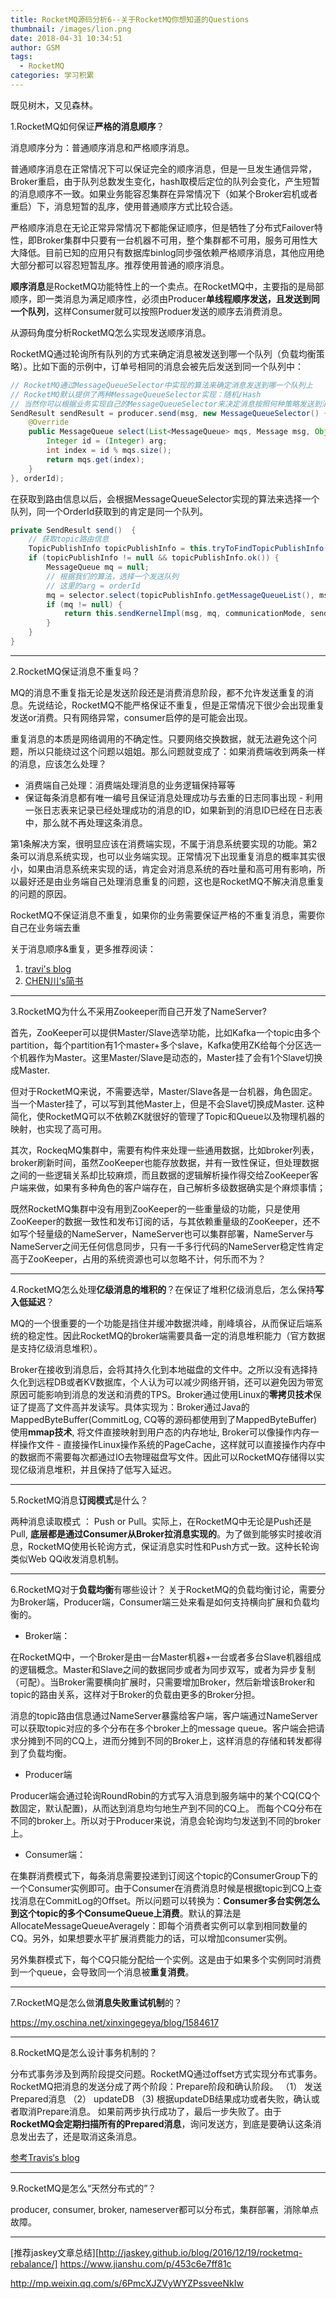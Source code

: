 ```yaml
---
title: RocketMQ源码分析6--关于RocketMQ你想知道的Questions
thumbnail: /images/lion.png
date: 2018-04-31 10:34:51
author: GSM
tags:
  - RocketMQ
categories: 学习积累
---
```

既见树木，又见森林。
<!-- more -->
1.RocketMQ如何保证**严格的消息顺序**？

消息顺序分为：普通顺序消息和严格顺序消息。

普通顺序消息在正常情况下可以保证完全的顺序消息，但是一旦发生通信异常，Broker重启，由于队列总数发生变化，hash取模后定位的队列会变化，产生短暂的消息顺序不一致。如果业务能容忍集群在异常情况下（如某个Broker宕机或者重启）下，消息短暂的乱序，使用普通顺序方式比较合适。

严格顺序消息在无论正常异常情况下都能保证顺序，但是牺牲了分布式Failover特性，即Broker集群中只要有一台机器不可用，整个集群都不可用，服务可用性大大降低。目前已知的应用只有数据库binlog同步强依赖严格顺序消息，其他应用绝大部分都可以容忍短暂乱序。推荐使用普通的顺序消息。

**顺序消息**是RocketMQ功能特性上的一个卖点。在RocketMQ中，主要指的是局部顺序，即一类消息为满足顺序性，必须由Producer**单线程顺序发送，且发送到同一个队列**，这样Consumer就可以按照Produer发送的顺序去消费消息。

从源码角度分析RocketMQ怎么实现发送顺序消息。

RocketMQ通过轮询所有队列的方式来确定消息被发送到哪一个队列（负载均衡策略）。比如下面的示例中，订单号相同的消息会被先后发送到同一个队列中：
```java
// RocketMQ通过MessageQueueSelector中实现的算法来确定消息发送到哪一个队列上
// RocketMQ默认提供了两种MessageQueueSelector实现：随机/Hash
// 当然你可以根据业务实现自己的MessageQueueSelector来决定消息按照何种策略发送到消息队列中
SendResult sendResult = producer.send(msg, new MessageQueueSelector() {
    @Override
    public MessageQueue select(List<MessageQueue> mqs, Message msg, Object arg) {
        Integer id = (Integer) arg;
        int index = id % mqs.size();
        return mqs.get(index);
    }
}, orderId);
```
在获取到路由信息以后，会根据MessageQueueSelector实现的算法来选择一个队列，同一个OrderId获取到的肯定是同一个队列。
```java
private SendResult send()  {
    // 获取topic路由信息
    TopicPublishInfo topicPublishInfo = this.tryToFindTopicPublishInfo(msg.getTopic());
    if (topicPublishInfo != null && topicPublishInfo.ok()) {
        MessageQueue mq = null;
        // 根据我们的算法，选择一个发送队列
        // 这里的arg = orderId
        mq = selector.select(topicPublishInfo.getMessageQueueList(), msg, arg);
        if (mq != null) {
            return this.sendKernelImpl(msg, mq, communicationMode, sendCallback, timeout);
        }
    }
}
```

---
2.RocketMQ保证消息不重复吗？

MQ的消息不重复指无论是发送阶段还是消费消息阶段，都不允许发送重复的消息。先说结论，RocketMQ不能严格保证不重复，但是正常情况下很少会出现重复发送or消费。只有网络异常，consumer启停的是可能会出现。

重复消息的本质是网络调用的不确定性。只要网络交换数据，就无法避免这个问题，所以只能绕过这个问题以姐姐。那么问题就变成了：如果消费端收到两条一样的消息，应该怎么处理？

- 消费端自己处理：消费端处理消息的业务逻辑保持幂等
- 保证每条消息都有唯一编号且保证消息处理成功与去重的日志同事出现 - 利用一张日志表来记录已经处理成功的消息的ID，如果新到的消息ID已经在日志表中，那么就不再处理这条消息。

第1条解决方案，很明显应该在消费端实现，不属于消息系统要实现的功能。第2条可以消息系统实现，也可以业务端实现。正常情况下出现重复消息的概率其实很小，如果由消息系统来实现的话，肯定会对消息系统的吞吐量和高可用有影响，所以最好还是由业务端自己处理消息重复的问题，这也是RocketMQ不解决消息重复的问题的原因。

RocketMQ不保证消息不重复，如果你的业务需要保证严格的不重复消息，需要你自己在业务端去重

关于消息顺序&重复，更多推荐阅读：
1. [travi's blog](https://blog.csdn.net/chunlongyu/article/details/53977819)
2. [CHEN川‘s简书](https://www.jianshu.com/p/453c6e7ff81c)
---

3.RocketMQ为什么不采用Zookeeper而自己开发了NameServer?

首先，ZooKeeper可以提供Master/Slave选举功能，比如Kafka一个topic由多个partition，每个partition有1个master+多个slave，Kafka使用ZK给每个分区选一个机器作为Master。这里Master/Slave是动态的，Master挂了会有1个Slave切换成Master.

但对于RocketMQ来说，不需要选举，Master/Slave各是一台机器，角色固定。当一个Master挂了，可以写到其他Master上，但是不会Slave切换成Master. 这种简化，使RocketMQ可以不依赖ZK就很好的管理了Topic和Queue以及物理机器的映射，也实现了高可用。

其次，RockeqMQ集群中，需要有构件来处理一些通用数据，比如broker列表，broker刷新时间，虽然ZooKeeper也能存放数据，并有一致性保证，但处理数据之间的一些逻辑关系却比较麻烦，而且数据的逻辑解析操作得交给ZooKeeper客户端来做，如果有多种角色的客户端存在，自己解析多级数据确实是个麻烦事情；

既然RocketMQ集群中没有用到ZooKeeper的一些重量级的功能，只是使用ZooKeeper的数据一致性和发布订阅的话，与其依赖重量级的ZooKeeper，还不如写个轻量级的NameServer，NameServer也可以集群部署，NameServer与NameServer之间无任何信息同步，只有一千多行代码的NameServer稳定性肯定高于ZooKeeper，占用的系统资源也可以忽略不计，何乐而不为？

---

4.RocketMQ怎么处理**亿级消息的堆积的**？在保证了堆积亿级消息后，怎么保持**写入低延迟**？

MQ的一个很重要的一个功能是挡住并缓冲数据洪峰，削峰填谷，从而保证后端系统的稳定性。因此RocketMQ的broker端需要具备一定的消息堆积能力（官方数据是支持亿级消息堆积）。

Broker在接收到消息后，会将其持久化到本地磁盘的文件中。之所以没有选择持久化到远程DB或者KV数据库，个人认为可以减少网络开销，还可以避免因为带宽原因可能影响到消息的发送和消费的TPS。Broker通过使用Linux的**零拷贝技术**保证了提高了文件高并发读写。具体实现为：Broker通过Java的MappedByteBuffer(CommitLog, CQ等的源码都使用到了MappedByteBuffer)使用**mmap技术**, 将文件直接映射到用户态的内存地址, Broker可以像操作内存一样操作文件 - 直接操作Linux操作系统的PageCache，这样就可以直接操作内存中的数据而不需要每次都通过IO去物理磁盘写文件。因此可以RocketMQ存储得以实现亿级消息堆积，并且保持了低写入延迟。

---
5.RocketMQ消息**订阅模式**是什么？

两种消息读取模式 ： Push or Pull。实际上，在RocketMQ中无论是Push还是Pull, **底层都是通过Consumer从Broker拉消息实现的**。为了做到能够实时接收消息，RocketMQ使用长轮询方式，保证消息实时性和Push方式一致。这种长轮询类似Web QQ收发消息机制。

---

6.RocketMQ对于**负载均衡**有哪些设计？
关于RocketMQ的负载均衡讨论，需要分为Broker端，Producer端，Consumer端三处来看是如何支持横向扩展和负载均衡的。

- Broker端：

在RocketMQ中，一个Broker是由一台Master机器+一台或者多台Slave机器组成的逻辑概念。Master和Slave之间的数据同步或者为同步双写，或者为异步复制（可配）。当Broker需要横向扩展时，只需要增加Broker，然后新增该Broker和topic的路由关系，这样对于Broker的负载由更多的Broker分担。

消息的topic路由信息通过NameServer暴露给客户端，客户端通过NameServer可以获取topic对应的多个分布在多个broker上的message queue。客户端会把请求分摊到不同的CQ上，进而分摊到不同的Broker上，这样消息的存储和转发都得到了负载均衡。

- Producer端

Producer端会通过轮询RoundRobin的方式写入消息到服务端中的某个CQ(CQ个数固定，默认配置)，从而达到消息均匀地生产到不同的CQ上。 而每个CQ分布在不同的broker上。所以对于Producer来说，消息会轮询均匀发送到不同的broker上。

- Consumer端：

在集群消费模式下，每条消息需要投递到订阅这个topic的ConsumerGroup下的一个Consumer实例即可。由于Consumer在消费消息时候是根据topic到CQ上查找消息在CommitLog的Offset。所以问题可以转换为：**Consumer多台实例怎么到这个topic的多个ConsumeQueue上消费**。默认的算法是AllocateMessageQueueAveragely：即每个消费者实例可以拿到相同数量的CQ。另外，如果想要水平扩展消费能力的话，可以增加consumer实例。

另外集群模式下，每个CQ只能分配给一个实例。这是由于如果多个实例同时消费到一个queue，会导致同一个消息被**重复消费**。 

---

7.RocketMQ是怎么做**消息失败重试机制**的？

https://my.oschina.net/xinxingegeya/blog/1584617

---

8.RocketMQ是怎么设计事务机制的？

分布式事务涉及到两阶段提交问题。RocketMQ通过offset方式实现分布式事务。RocketMQ把消息的发送分成了两个阶段：Prepare阶段和确认阶段。
（1） 发送Prepared消息
（2） updateDB
（3) 根据updateDB结果成功或者失败，确认或者取消Prepare消息。
如果前两步执行成功了，最后一步失败了。由于**RocketMQ会定期扫描所有的Prepared消息**，询问发送方，到底是要确认这条消息发出去了，还是取消这条消息。

[参考Travis‘s blog](https://blog.csdn.net/chunlongyu/article/details/53844393)

---
9.RocketMQ是怎么“天然分布式的”？

producer, consumer, broker, nameserver都可以分布式，集群部署，消除单点故障。

---
[推荐jaskey文章总结][http://jaskey.github.io/blog/2016/12/19/rocketmq-rebalance/]
https://www.jianshu.com/p/453c6e7ff81c

http://mp.weixin.qq.com/s/6PmcXJZVyWYZPssveeNkIw